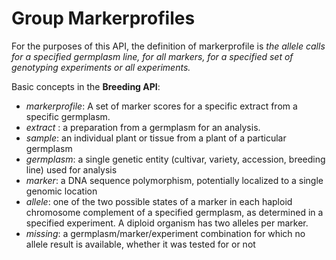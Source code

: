 
# Group Markerprofiles

For the purposes of this API, the definition of markerprofile is *the allele calls for a specified germplasm line, for all markers, for a specified set of genotyping experiments or all experiments.*

Basic concepts in the **Breeding API**:

- *markerprofile*: A set of marker scores for a specific extract from a specific germplasm.
- *extract* : a preparation from a germplasm for an analysis. 
- *sample*: an individual plant or tissue from a plant of a particular germplasm
- *germplasm*: a single genetic entity (cultivar, variety, accession, breeding line) used for analysis
- *marker*: a DNA sequence polymorphism, potentially localized to a single genomic location
- *allele*: one of the two possible states of a marker in each haploid chromosome complement of a specified germplasm, as determined in a specified experiment. A diploid organism has two alleles per marker.
- *missing*: a germplasm/marker/experiment combination for which no allele result is available, whether it was tested for or not
